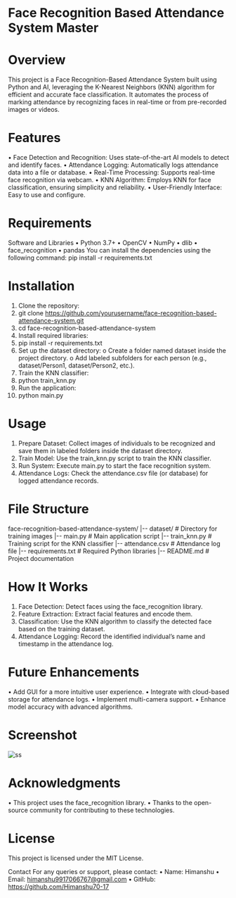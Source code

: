 # Face Recognition Based Attendance System Master

# Overview

This project is a Face Recognition-Based Attendance System built using Python and AI, leveraging the K-Nearest Neighbors (KNN) algorithm for efficient and accurate face classification. It automates the process of marking attendance by recognizing faces in real-time or from pre-recorded images or videos. 

# Features

•	Face Detection and Recognition: Uses state-of-the-art AI models to detect and identify faces.
•	Attendance Logging: Automatically logs attendance data into a file or database.
•	Real-Time Processing: Supports real-time face recognition via webcam.
•	KNN Algorithm: Employs KNN for face classification, ensuring simplicity and reliability.
•	User-Friendly Interface: Easy to use and configure.

# Requirements

Software and Libraries
•	Python 3.7+
•	OpenCV
•	NumPy
•	dlib
•	face_recognition
•	pandas
You can install the dependencies using the following command:
pip install -r requirements.txt

# Installation

1.	Clone the repository:
2.	git clone https://github.com/yourusername/face-recognition-based-attendance-system.git
3.	cd face-recognition-based-attendance-system
4.	Install required libraries:
5.	pip install -r requirements.txt
6.	Set up the dataset directory:
o	Create a folder named dataset inside the project directory.
o	Add labeled subfolders for each person (e.g., dataset/Person1, dataset/Person2, etc.).
7.	Train the KNN classifier:
8.	python train_knn.py
9.	Run the application:
10.	python main.py

# Usage

1.	Prepare Dataset: Collect images of individuals to be recognized and save them in labeled folders inside the dataset directory.
2.	Train Model: Use the train_knn.py script to train the KNN classifier.
3.	Run System: Execute main.py to start the face recognition system.
4.	Attendance Logs: Check the attendance.csv file (or database) for logged attendance records.

# File Structure

face-recognition-based-attendance-system/
|-- dataset/               # Directory for training images
|-- main.py                # Main application script
|-- train_knn.py           # Training script for the KNN classifier
|-- attendance.csv         # Attendance log file
|-- requirements.txt       # Required Python libraries
|-- README.md              # Project documentation

# How It Works

1.	Face Detection: Detect faces using the face_recognition library.
2.	Feature Extraction: Extract facial features and encode them.
3.	Classification: Use the KNN algorithm to classify the detected face based on the training dataset.
4.	Attendance Logging: Record the identified individual’s name and timestamp in the attendance log.

# Future Enhancements

•	Add GUI for a more intuitive user experience.
•	Integrate with cloud-based storage for attendance logs.
•	Implement multi-camera support.
•	Enhance model accuracy with advanced algorithms.

# Screenshot
![ss](https://github.com/user-attachments/assets/f4782286-6abf-4087-9e29-2689557667ac)


# Acknowledgments

•	This project uses the face_recognition library.
•	Thanks to the open-source community for contributing to these technologies.

# License

This project is licensed under the MIT License.

Contact
For any queries or support, please contact:
•	Name: Himanshu
•	Email: himanshu9917066767@gmail.com
•	GitHub: https://github.com/Himanshu70-17

